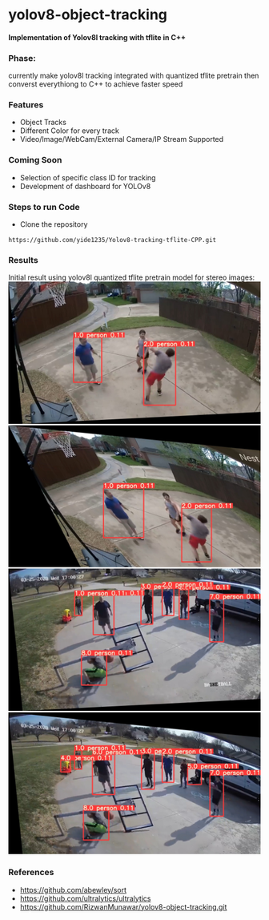 # yolov8-object-tracking
#### Implementation of Yolov8l tracking with tflite in C++


### Phase:
currently make yolov8l tracking integrated with quantized tflite pretrain
then converst everythiong to C++ to achieve faster speed

### Features
- Object Tracks
- Different Color for every track
- Video/Image/WebCam/External Camera/IP Stream Supported

### Coming Soon
- Selection of specific class ID for tracking
- Development of dashboard for YOLOv8

### Steps to run Code

- Clone the repository
```
https://github.com/yide1235/Yolov8-tracking-tflite-CPP.git
```

### Results
Initial result using yolov8l quantized tflite pretrain model for stereo images:
![](./assets/sheared_image11.jpg)
![](./assets/sheared_image22.jpg)
![](./assets/sheared_image1.jpg)
![](./assets/sheared_image2.jpg)


### References
- https://github.com/abewley/sort
- https://github.com/ultralytics/ultralytics
- https://github.com/RizwanMunawar/yolov8-object-tracking.git
